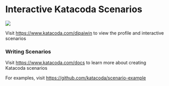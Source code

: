# Interactive Katacoda Scenarios

[![](http://shields.katacoda.com/katacoda/dipaiwin/count.svg)](https://www.katacoda.com/dipaiwin "Get your profile on Katacoda.com")

Visit https://www.katacoda.com/dipaiwin to view the profile and interactive scenarios

### Writing Scenarios
Visit https://www.katacoda.com/docs to learn more about creating Katacoda scenarios

For examples, visit https://github.com/katacoda/scenario-example
